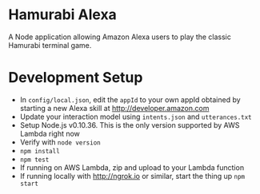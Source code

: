 # Hamurabi Alexa
A Node application allowing Amazon Alexa users to play the classic Hamurabi terminal game.

# Development Setup
 * In `config/local.json`, edit the `appId` to your own appId obtained by starting a new Alexa skill at http://developer.amazon.com
 * Update your interaction model using `intents.json` and `utterances.txt`
 * Setup Node.js  v0.10.36. This is the only version supported by AWS Lambda right now
 * Verify with ```node version```
 * ```npm install```
 * ```npm test```
 * If running on AWS Lambda, zip and upload to your Lambda function
 * If running locally with http://ngrok.io or similar, start the thing up ```npm start```

